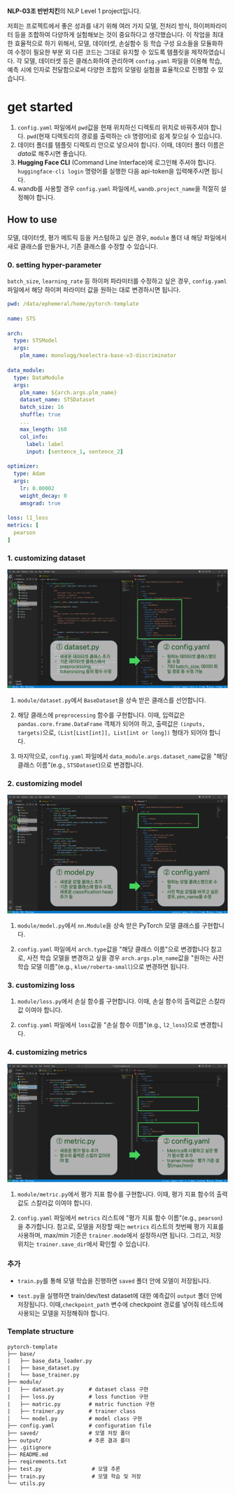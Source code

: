 **NLP-03조 반반치킨**의 NLP Level 1 project입니다.

저희는 프로젝트에서 좋은 성과를 내기 위해 여러 가지 모델, 전처리 방식, 하이퍼파라미터 등을 조합하여 다양하게 실험해보는 것이 중요하다고 생각했습니다. 이 작업을 최대한 효율적으로 하기 위해서, 모델, 데이터셋, 손실함수 등 학습 구성 요소들을 모듈화하여 수정이 필요한 부분 외 다른 코드는 그대로 유지할 수 있도록 템플릿을 제작하였습니다. 각 모델, 데이터셋 등은 클래스화하여 관리하며 `config.yaml` 파일을 이용해 학습, 예측 시에 인자로 전달함으로써 다양한 조합의 모델링 실험을 효율적으로 진행할 수 있습니다.


# get started

1. `config.yaml` 파일에서 `pwd`값을 현재 위치하신 디렉토리 위치로 바꿔주셔야 합니다. `pwd`(현재 디렉토리의 경로를 출력하는 cli 명령어)로 쉽게 찾으실 수 있습니다.
2. 데이터 폴더를 템플릿 디렉토리 안으로 넣으셔야 합니다. 이때, 데이터 폴더 이름은 *data*로 해주시면 좋습니다.
3. **Hugging Face CLI** (Command Line Interface)에 로그인해 주셔야 합니다. `huggingface-cli login` 명령어를 실행한 다음 api-token을 입력해주시면 됩니다.
4. wandb를 사용할 경우 `config.yaml` 파일에서, `wandb.project_name`을 적절히 설정해야 합니다.

## How to use

모델, 데이터셋, 평가 메트릭 등을 커스텀하고 싶은 경우, `module` 폴더 내 해당 파일에서 새로 클래스를 만들거나, 기존 클래스를 수정할 수 있습니다.

### 0. setting hyper-parameter

`batch_size`, `learning_rate` 등 하이퍼 파라미터를 수정하고 싶은 경우, `config.yaml` 파일에서 해당 하이퍼 파라미터 값을 원하는 대로 변경하시면 됩니다.

```yaml
pwd: /data/ephemeral/home/pytorch-template

name: STS

arch:
  type: STSModel
  args: 
    plm_name: monologg/koelectra-base-v3-discriminator

data_module:
  type: DataModule
  args:
    plm_name: ${arch.args.plm_name}
    dataset_name: STSDataset
    batch_size: 16
    shuffle: true
    ...
    max_length: 160
    col_info:
      label: label
      input: [sentence_1, sentence_2]

optimizer:
  type: Adam
  args:
    lr: 0.00002
    weight_decay: 0
    amsgrad: true

loss: l1_loss
metrics: [
  pearson
]
```

### 1. customizing dataset
![alt text](picture/dataset.png)
1. `module/dataset.py`에서 `BaseDataset`을 상속 받은 클래스를 선언합니다.

2. 해당 클래스에 `preprocessing` 함수를 구현합니다. 이때, 입력값은 `pandas.core.frame.DataFrame` 객체가 되어야 하고, 출력값은 `(inputs, targets)`으로, `(List[List[int]], List[int or long])` 형태가 되어야 합니다.

3. 마지막으로, `config.yaml` 파일에서 `data_module.args.dataset_name`값을 "해당 클래스 이름"(e.g., `STSDataset`)으로 변경합니다.

### 2. customizing model
![alt text](picture/model.png)
1. `module/model.py`에서 `nn.Module`을 상속 받은 PyTorch 모델 클래스를 구현합니다.

2. `config.yaml` 파일에서 `arch.type`값을 "해당 클래스 이름"으로 변경합니다 
참고로, 사전 학습 모델을 변경하고 싶을 경우 `arch.args.plm_name`값을 "원하는 사전 학습 모델 이름"(e.g., `klue/roberta-small`)으로 변경하면 됩니다.

### 3. customizing loss

1. `module/loss.py`에서 손실 함수를 구현합니다. 이때, 손실 함수의 출력값은 스칼라값 이여야 합니다.

2. `config.yaml` 파일에서 `loss`값을 "손실 함수 이름"(e.g., `l2_loss`)으로 변경합니다.

### 4. customizing metrics
![alt text](picture/metric.png)
1. `module/metric.py`에서 평가 지표 함수를 구현합니다. 이때, 평가 지표 함수의 출력값도 스칼라값 이여야 합니다.

2. `config.yaml` 파일에서 `metrics` 리스트에 "평가 지표 함수 이름"(e.g., `pearson`)을 추가합니다. 참고로, 모델을 저장할 때는 `metrics` 리스트의 첫번째 평가 지표를 사용하며, max/min 기준은 `trainer.mode`에서 설정하시면 됩니다. 그리고, 저장 위치는 `trainer.save_dir`에서 확인할 수 있습니다.

### 추가
- `train.py`를 통해 모델 학습을 진행하면 `saved` 폴더 안에 모델이 저장됩니다.

- `test.py`을 실행하면 train/dev/test dataset에 대한 예측값이 `output` 폴더 안에 저장됩니다. 이때,`checkpoint_path` 변수에 checkpoint 경로를 넣어줘 테스트에 사용되는 모델을 지정해줘야 합니다.

### Template structure

```
pytorch-template
├── base/ 
|   ├── base_data_loader.py
|   ├── base_dataset.py
|	└── base_trainer.py
├── module/   
|   ├── dataset.py        # dataset class 구현
|   ├── loss.py           # loss function 구현
|   ├── matric.py         # matric function 구현
|   ├── trainer.py        # trainer class 
│   └── model.py          # model class 구현
├── config.yaml           # configuration file
├── saved/                # 모델 저장 폴더
├── output/               # 추론 결과 폴더
├── .gitignore
├── README.md               
├── reqirements.txt                            
├── test.py                # 모델 추론
├── train.py               # 모델 학습 및 저장
└── utils.py         
```
